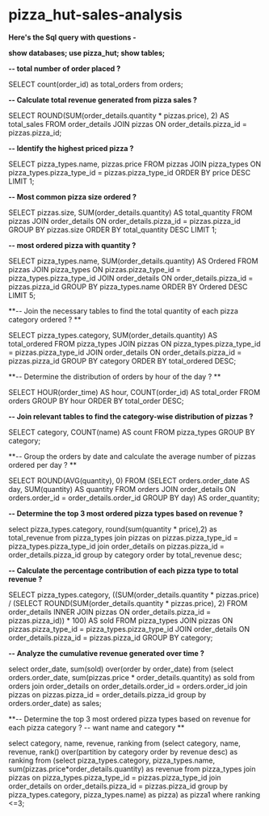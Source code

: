 ﻿# pizza_hut-sales-analysis

**Here's the Sql query with questions -**

**show databases;
use pizza_hut;
show tables;**


**-- total number of order placed ?**



SELECT count(order_id) as total_orders from orders;



**-- Calculate total revenue generated from pizza sales ?**



SELECT
    ROUND(SUM(order_details.quantity * pizzas.price),
            2) AS total_sales
FROM
    order_details
         JOIN
    pizzas ON order_details.pizza_id = pizzas.pizza_id;
    
    
**-- Identify the highest priced pizza ?**



SELECT 
    pizza_types.name, pizzas.price
FROM
    pizzas
        JOIN
    pizza_types ON pizza_types.pizza_type_id = pizzas.pizza_type_id
ORDER BY price DESC
LIMIT 1;

**-- Most common pizza size ordered ?**



SELECT 
    pizzas.size, SUM(order_details.quantity) AS total_quantity
FROM
    pizzas
        JOIN
    order_details ON order_details.pizza_id = pizzas.pizza_id
GROUP BY pizzas.size
ORDER BY total_quantity DESC
LIMIT 1;


**-- most ordered pizza with quantity ?**



SELECT 
    pizza_types.name, SUM(order_details.quantity) AS Ordered
FROM
    pizzas
        JOIN
    pizza_types ON pizzas.pizza_type_id = pizza_types.pizza_type_id
        JOIN
    order_details ON order_details.pizza_id = pizzas.pizza_id
GROUP BY pizza_types.name
ORDER BY Ordered DESC
LIMIT 5;


**-- Join the necessary tables to find the total quantity of each pizza category ordered ?
**



SELECT 
    pizza_types.category,
    SUM(order_details.quantity) AS total_ordered
FROM
    pizza_types
        JOIN
    pizzas ON pizza_types.pizza_type_id = pizzas.pizza_type_id
        JOIN
    order_details ON order_details.pizza_id = pizzas.pizza_id
GROUP BY category
ORDER BY total_ordered DESC;

**-- Determine the distribution of orders by hour of the day ?
**




SELECT 
    HOUR(order_time) AS hour, COUNT(order_id) AS total_order
FROM
    orders
GROUP BY hour
ORDER BY total_order DESC;

**-- Join relevant tables to find the category-wise distribution of pizzas ?**





SELECT 
    category, COUNT(name) AS count
FROM
    pizza_types
GROUP BY category;

**-- Group the orders by date and calculate the average number of pizzas ordered per day ?
**



SELECT 
    ROUND(AVG(quantity), 0)
FROM
    (SELECT 
        orders.order_date AS day, SUM(quantity) AS quantity
    FROM
        orders
    JOIN order_details ON orders.order_id = order_details.order_id
    GROUP BY day) AS order_quantity;

**-- Determine the top 3 most ordered pizza types based on revenue ?**




select pizza_types.category, round(sum(quantity * price),2) as total_revenue from pizza_types join pizzas on pizzas.pizza_type_id = pizza_types.pizza_type_id join order_details on pizzas.pizza_id = order_details.pizza_id group by category order by total_revenue desc;

**-- Calculate the percentage contribution of each pizza type to total revenue ?**




SELECT 
    pizza_types.category,
    ((SUM(order_details.quantity * pizzas.price) / (SELECT 
            ROUND(SUM(order_details.quantity * pizzas.price),
                        2)
        FROM
            order_details
                INNER JOIN
            pizzas ON order_details.pizza_id = pizzas.pizza_id)) * 100) AS sold
FROM
    pizza_types
        JOIN
    pizzas ON pizzas.pizza_type_id = pizza_types.pizza_type_id
        JOIN
    order_details ON order_details.pizza_id = pizzas.pizza_id
GROUP BY category;

**-- Analyze the cumulative revenue generated over time ?**



select order_date, sum(sold) over(order by order_date) from (select orders.order_date, sum(pizzas.price * order_details.quantity) as sold from orders join order_details on order_details.order_id = orders.order_id join pizzas on pizzas.pizza_id = order_details.pizza_id group by orders.order_date) as sales;

**-- Determine the top 3 most ordered pizza types based on revenue for each pizza category ?
-- want name and category
**




select category, name, revenue, ranking from (select category, name, revenue, rank() over(partition by category order by revenue desc) as ranking from (select pizza_types.category, pizza_types.name, sum(pizzas.price*order_details.quantity) as revenue from pizza_types join pizzas on pizza_types.pizza_type_id = pizzas.pizza_type_id join order_details on order_details.pizza_id = pizzas.pizza_id group by pizza_types.category, pizza_types.name) as pizza) as pizza1 where ranking <=3;



































